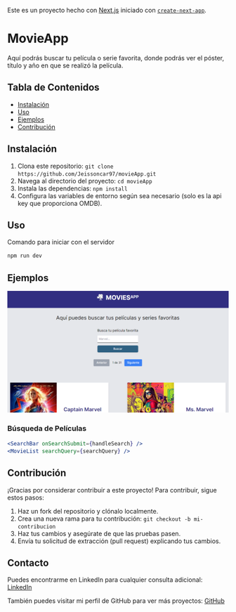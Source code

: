 Este es un proyecto hecho con [Next.js](https://nextjs.org/) iniciado con [`create-next-app`](https://github.com/vercel/next.js/tree/canary/packages/create-next-app).

# MovieApp

Aquí podrás buscar tu película o serie favorita, donde podrás ver el póster, título y año en que se realizó la película.

## Tabla de Contenidos

-   [Instalación](#instalación)
-   [Uso](#uso)
-   [Ejemplos](#ejemplos)
-   [Contribución](#contribución)

## Instalación

1. Clona este repositorio: `git clone https://github.com/Jeissoncar97/movieApp.git`
2. Navega al directorio del proyecto: `cd movieApp`
3. Instala las dependencias: `npm install`
4. Configura las variables de entorno según sea necesario (solo es la api key que proporciona OMDB).

## Uso

Comando para iniciar con el servidor

```bash
npm run dev
```

## Ejemplos

![imagen](public/Screenshot.png)

### Búsqueda de Películas

```jsx
<SearchBar onSearchSubmit={handleSearch} />
<MovieList searchQuery={searchQuery} />
```

## Contribución

¡Gracias por considerar contribuir a este proyecto! Para contribuir, sigue estos pasos:

1. Haz un fork del repositorio y clónalo localmente.
2. Crea una nueva rama para tu contribución: `git checkout -b mi-contribucion`
3. Haz tus cambios y asegúrate de que las pruebas pasen.
4. Envía tu solicitud de extracción (pull request) explicando tus cambios.

## Contacto

Puedes encontrarme en LinkedIn para cualquier consulta adicional:
[LinkedIn](https://www.linkedin.com/in/jeisson-cardenas/)

También puedes visitar mi perfil de GitHub para ver más proyectos:
[GitHub](https://github.com/Jeissoncar97)
